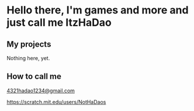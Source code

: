 # Hello there, I'm games and more and just call me ItzHaDao
## My projects
Nothing here, yet.
## How to call me
4321hadao1234@gmail.com

https://scratch.mit.edu/users/NotHaDaos
<!--
If you can read this, hi!!!
--!>
